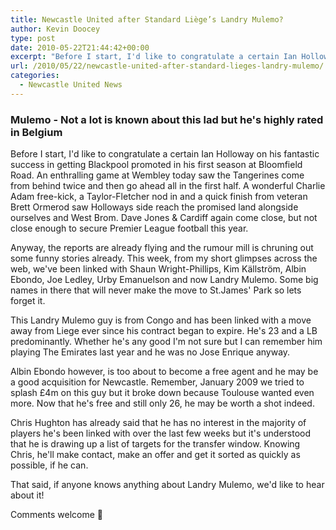 ```yaml
---
title: Newcastle United after Standard Liège’s Landry Mulemo?
author: Kevin Doocey
type: post
date: 2010-05-22T21:44:42+00:00
excerpt: "Before I start, I'd like to congratulate a certain Ian Holloway on his fantastic success in getting Blackpool promoted in his first season at Bloomfield Road. An enthralling game at Wembley today saw the Tangerines come from behind twice and then go ahead all in the first half. A wonderful Charlie Adam free-kick, a Taylor-Fletcher nod in and a quick finish from veteran Brett Ormerod saw Holloways side reach.."
url: /2010/05/22/newcastle-united-after-standard-lieges-landry-mulemo/
categories:
  - Newcastle United News
---
```


### Mulemo - Not a lot is known about this lad but he's highly rated in Belgium

Before I start, I'd like to congratulate a certain Ian Holloway on his fantastic success in getting Blackpool promoted in his first season at Bloomfield Road. An enthralling game at Wembley today saw the Tangerines come from behind twice and then go ahead all in the first half. A wonderful Charlie Adam free-kick, a Taylor-Fletcher nod in and a quick finish from veteran Brett Ormerod saw Holloways side reach the promised land alongside ourselves and West Brom. Dave Jones & Cardiff again come close, but not close enough to secure Premier League football this year.

Anyway, the reports are already flying and the rumour mill is chruning out some funny stories already. This week, from my short glimpses across the web, we've been linked with Shaun Wright-Phillips, Kim Källström, Albin Ebondo, Joe Ledley, Urby Emanuelson and now Landry Mulemo. Some big names in there that will never make the move to St.James' Park so lets forget it.

This Landry Mulemo guy is from Congo and has been linked with a move away from Liege ever since his contract began to expire. He's 23 and a LB predominantly. Whether he's any good I'm not sure but I can remember him playing The Emirates last year and he was no Jose Enrique anyway.

Albin Ebondo however, is too about to become a free agent and he may be a good acquisition for Newcastle. Remember, January 2009 we tried to splash £4m on this guy but it broke down because Toulouse wanted even more. Now that he's free and still only 26, he may be worth a shot indeed.

Chris Hughton has already said that he has no interest in the majority of players he's been linked with over the last few weeks but it's understood that he is drawing up a list of targets for the transfer window. Knowing Chris, he'll make contact, make an offer and get it sorted as quickly as possible, if he can.

That said, if anyone knows anything about Landry Mulemo, we'd like to hear about it!

Comments welcome 🙂
